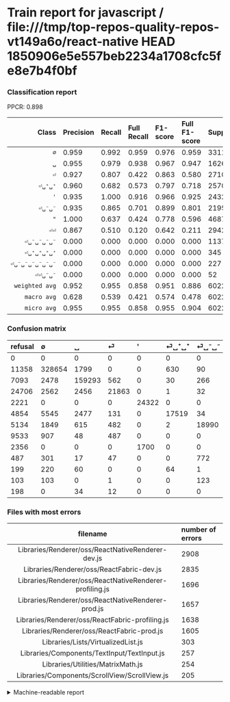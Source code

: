 # Train report for javascript / file:///tmp/top-repos-quality-repos-vt149a6o/react-native HEAD 1850906e5e557beb2234a1708cfc5fe8e7b4f0bf

### Classification report

PPCR: 0.898

| Class | Precision | Recall | Full Recall | F1-score | Full F1-score | Support | Full Support | PPCR |
|------:|:----------|:-------|:------------|:---------|:---------|:--------|:-------------|:-----|
| `∅` | 0.959| 0.992| 0.959| 0.976| 0.959| 331173| 342531| 0.967 |
| `␣` | 0.955| 0.979| 0.938| 0.967| 0.947| 162645| 169738| 0.958 |
| `⏎` | 0.927| 0.807| 0.422| 0.863| 0.580| 27104| 51810| 0.523 |
| `⏎␣⁺␣⁺` | 0.960| 0.682| 0.573| 0.797| 0.718| 25706| 30560| 0.841 |
| `'` | 0.935| 1.000| 0.916| 0.966| 0.925| 24322| 26543| 0.916 |
| `⏎␣⁻␣⁻` | 0.935| 0.865| 0.701| 0.899| 0.801| 21956| 27090| 0.810 |
| `"` | 1.000| 0.637| 0.424| 0.778| 0.596| 4687| 7043| 0.665 |
| `⏎⏎` | 0.867| 0.510| 0.120| 0.642| 0.211| 2942| 12475| 0.236 |
| `⏎␣⁻␣⁻␣⁻␣⁻` | 0.000| 0.000| 0.000| 0.000| 0.000| 1137| 1624| 0.700 |
| `⏎␣⁺␣⁺␣⁺␣⁺` | 0.000| 0.000| 0.000| 0.000| 0.000| 345| 544| 0.634 |
| `⏎␣⁻␣⁻␣⁻␣⁻␣⁻␣⁻` | 0.000| 0.000| 0.000| 0.000| 0.000| 227| 330| 0.688 |
| `⏎⏎␣⁻␣⁻` | 0.000| 0.000| 0.000| 0.000| 0.000| 52| 250| 0.208 |
| `weighted avg` | 0.952| 0.955| 0.858| 0.951| 0.886| 602296| 670538| 0.898 |
| `macro avg` | 0.628| 0.539| 0.421| 0.574| 0.478| 602296| 670538| 0.898 |
| `micro avg` | 0.955| 0.955| 0.858| 0.955| 0.904| 602296| 670538| 0.898 |

### Confusion matrix

|refusal|  ∅| ␣| ⏎| '| ⏎␣⁺␣⁺| ⏎␣⁻␣⁻| ⏎⏎| "| ⏎␣⁻␣⁻␣⁻␣⁻| ⏎␣⁺␣⁺␣⁺␣⁺| ⏎␣⁻␣⁻␣⁻␣⁻␣⁻␣⁻| ⏎⏎␣⁻␣⁻| 
|:---|:---|:---|:---|:---|:---|:---|:---|:---|:---|:---|:---|:---|
|0 |0 |0 |0 |0 |0 |0 |0 |0 |0 |0 |0 |0 |
|11358 |328654 |1799 |0 |0 |630 |90 |0 |0 |0 |0 |0 |0 |
|7093 |2478 |159293 |562 |0 |30 |266 |16 |0 |0 |0 |0 |0 |
|24706 |2562 |2456 |21863 |0 |1 |32 |190 |0 |0 |0 |0 |0 |
|2221 |0 |0 |0 |24322 |0 |0 |0 |0 |0 |0 |0 |0 |
|4854 |5545 |2477 |131 |0 |17519 |34 |0 |0 |0 |0 |0 |0 |
|5134 |1849 |615 |482 |0 |2 |18990 |18 |0 |0 |0 |0 |0 |
|9533 |907 |48 |487 |0 |0 |0 |1500 |0 |0 |0 |0 |0 |
|2356 |0 |0 |0 |1700 |0 |0 |0 |2987 |0 |0 |0 |0 |
|487 |301 |17 |47 |0 |0 |772 |0 |0 |0 |0 |0 |0 |
|199 |220 |60 |0 |0 |64 |1 |0 |0 |0 |0 |0 |0 |
|103 |103 |0 |1 |0 |0 |123 |0 |0 |0 |0 |0 |0 |
|198 |0 |34 |12 |0 |0 |0 |6 |0 |0 |0 |0 |0 |

### Files with most errors

| filename | number of errors|
|:----:|:-----|
| Libraries/Renderer/oss/ReactNativeRenderer-dev.js | 2908 |
| Libraries/Renderer/oss/ReactFabric-dev.js | 2835 |
| Libraries/Renderer/oss/ReactNativeRenderer-profiling.js | 1696 |
| Libraries/Renderer/oss/ReactNativeRenderer-prod.js | 1657 |
| Libraries/Renderer/oss/ReactFabric-profiling.js | 1638 |
| Libraries/Renderer/oss/ReactFabric-prod.js | 1605 |
| Libraries/Lists/VirtualizedList.js | 303 |
| Libraries/Components/TextInput/TextInput.js | 257 |
| Libraries/Utilities/MatrixMath.js | 254 |
| Libraries/Components/ScrollView/ScrollView.js | 205 |

<details>
    <summary>Machine-readable report</summary>
```json
{
  "cl_report": {"\"": {"f1-score": 0.7784727651811311, "precision": 1.0, "recall": 0.637294644762108, "support": 4687}, "\u0027": {"f1-score": 0.9662323216272047, "precision": 0.9346706632849128, "recall": 1.0, "support": 24322}, "macro avg": {"f1-score": 0.5739885990396157, "precision": 0.62818378887519, "recall": 0.5393329731616634, "support": 602296}, "micro avg": {"f1-score": 0.9548926109421281, "precision": 0.9548926109421281, "recall": 0.9548926109421281, "support": 602296}, "weighted avg": {"f1-score": 0.951355789769803, "precision": 0.9518729429392765, "recall": 0.9548926109421281, "support": 602296}, "\u2205": {"f1-score": 0.9755354768237081, "precision": 0.9592404390883168, "recall": 0.9923937035929862, "support": 331173}, "\u23ce": {"f1-score": 0.8626329183846594, "precision": 0.9269874920500318, "recall": 0.806633707201889, "support": 27104}, "\u23ce\u23ce": {"f1-score": 0.642123287671233, "precision": 0.8670520231213873, "recall": 0.5098572399728076, "support": 2942}, "\u23ce\u23ce\u2423\u207b\u2423\u207b": {"f1-score": 0.0, "precision": 0.0, "recall": 0.0, "support": 52}, "\u23ce\u2423\u207a\u2423\u207a": {"f1-score": 0.797187841281398, "precision": 0.960155650553546, "recall": 0.6815140434139889, "support": 25706}, "\u23ce\u2423\u207a\u2423\u207a\u2423\u207a\u2423\u207a": {"f1-score": 0.0, "precision": 0.0, "recall": 0.0, "support": 345}, "\u23ce\u2423\u207b\u2423\u207b": {"f1-score": 0.8986371379897784, "precision": 0.9350994681898759, "recall": 0.8649116414647476, "support": 21956}, "\u23ce\u2423\u207b\u2423\u207b\u2423\u207b\u2423\u207b": {"f1-score": 0.0, "precision": 0.0, "recall": 0.0, "support": 1137}, "\u23ce\u2423\u207b\u2423\u207b\u2423\u207b\u2423\u207b\u2423\u207b\u2423\u207b": {"f1-score": 0.0, "precision": 0.0, "recall": 0.0, "support": 227}, "\u2423": {"f1-score": 0.9670414395162759, "precision": 0.9549997302142099, "recall": 0.9793906975314335, "support": 162645}},
  "cl_report_full": {"\"": {"f1-score": 0.5956131605184447, "precision": 1.0, "recall": 0.4241090444412892, "support": 7043}, "\u0027": {"f1-score": 0.9254066393988395, "precision": 0.9346706632849128, "recall": 0.9163244546584787, "support": 26543}, "macro avg": {"f1-score": 0.4781165326131349, "precision": 0.62818378887519, "recall": 0.4212392834816965, "support": 670538}, "micro avg": {"f1-score": 0.9036967899977532, "precision": 0.9548926109421281, "recall": 0.8577112706513278, "support": 670538}, "weighted avg": {"f1-score": 0.8864263037151615, "precision": 0.9485505544648668, "recall": 0.8577112706513278, "support": 670538}, "\u2205": {"f1-score": 0.9593636429978837, "precision": 0.9592404390883168, "recall": 0.9594868785598968, "support": 342531}, "\u23ce": {"f1-score": 0.5799588832150673, "precision": 0.9269874920500318, "recall": 0.42198417293958695, "support": 51810}, "\u23ce\u23ce": {"f1-score": 0.21119324181626187, "precision": 0.8670520231213873, "recall": 0.12024048096192384, "support": 12475}, "\u23ce\u23ce\u2423\u207b\u2423\u207b": {"f1-score": 0.0, "precision": 0.0, "recall": 0.0, "support": 250}, "\u23ce\u2423\u207a\u2423\u207a": {"f1-score": 0.7179035364504365, "precision": 0.960155650553546, "recall": 0.5732657068062827, "support": 30560}, "\u23ce\u2423\u207a\u2423\u207a\u2423\u207a\u2423\u207a": {"f1-score": 0.0, "precision": 0.0, "recall": 0.0, "support": 544}, "\u23ce\u2423\u207b\u2423\u207b": {"f1-score": 0.8012996328959028, "precision": 0.9350994681898759, "recall": 0.7009966777408638, "support": 27090}, "\u23ce\u2423\u207b\u2423\u207b\u2423\u207b\u2423\u207b": {"f1-score": 0.0, "precision": 0.0, "recall": 0.0, "support": 1624}, "\u23ce\u2423\u207b\u2423\u207b\u2423\u207b\u2423\u207b\u2423\u207b\u2423\u207b": {"f1-score": 0.0, "precision": 0.0, "recall": 0.0, "support": 330}, "\u2423": {"f1-score": 0.9466596540647835, "precision": 0.9549997302142099, "recall": 0.9384639856720357, "support": 169738}},
  "ppcr": 0.8982279900617116
}
```
</details>
